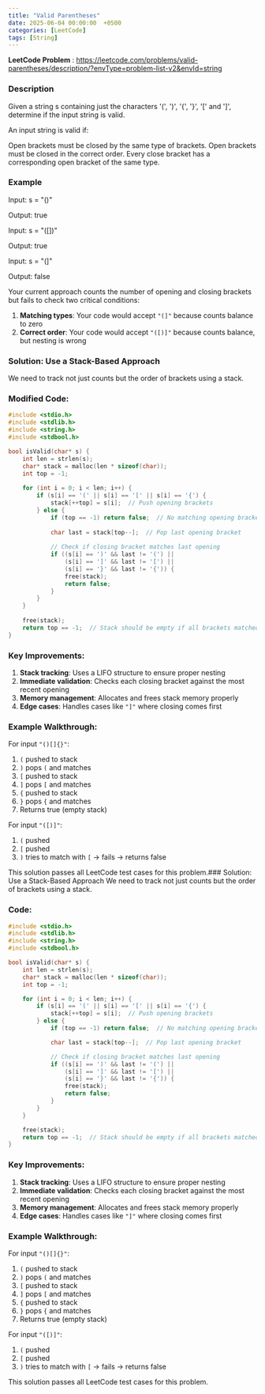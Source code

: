 ```yaml
---
title: "Valid Parentheses"
date: 2025-06-04 00:00:00  +0500
categories: [LeetCode]
tags: [String]
---
```

**LeetCode Problem** : <https://leetcode.com/problems/valid-parentheses/description/?envType=problem-list-v2&envId=string>

### Description
Given a string s containing just the characters '(', ')', '{', '}', '[' and ']', determine if the input string is valid.

An input string is valid if:

Open brackets must be closed by the same type of brackets.
Open brackets must be closed in the correct order.
Every close bracket has a corresponding open bracket of the same type.

### Example
Input: s = "()"

Output: true

Input: s = "([])"

Output: true

Input: s = "(]"

Output: false

Your current approach counts the number of opening and closing brackets but fails to check two critical conditions:
1. **Matching types**: Your code would accept `"(]"` because counts balance to zero
2. **Correct order**: Your code would accept `"([)]"` because counts balance, but nesting is wrong

### Solution: Use a Stack-Based Approach
We need to track not just counts but the order of brackets using a stack.

### Modified Code:
```c
#include <stdio.h>
#include <stdlib.h>
#include <string.h>
#include <stdbool.h>

bool isValid(char* s) {
    int len = strlen(s);
    char* stack = malloc(len * sizeof(char));
    int top = -1;
    
    for (int i = 0; i < len; i++) {
        if (s[i] == '(' || s[i] == '[' || s[i] == '{') {
            stack[++top] = s[i];  // Push opening brackets
        } else {
            if (top == -1) return false;  // No matching opening bracket
            
            char last = stack[top--];  // Pop last opening bracket
            
            // Check if closing bracket matches last opening
            if ((s[i] == ')' && last != '(') ||
                (s[i] == ']' && last != '[') ||
                (s[i] == '}' && last != '{')) {
                free(stack);
                return false;
            }
        }
    }
    
    free(stack);
    return top == -1;  // Stack should be empty if all brackets matched
}
```

### Key Improvements:
1. **Stack tracking**: Uses a LIFO structure to ensure proper nesting
2. **Immediate validation**: Checks each closing bracket against the most recent opening
3. **Memory management**: Allocates and frees stack memory properly
4. **Edge cases**: Handles cases like `"]"` where closing comes first

### Example Walkthrough:
For input `"()[]{}"`:
1. `(` pushed to stack
2. `)` pops `(` and matches
3. `[` pushed to stack
4. `]` pops `[` and matches
5. `{` pushed to stack
6. `}` pops `{` and matches
7. Returns true (empty stack)

For input `"([)]"`:
1. `(` pushed
2. `[` pushed
3. `)` tries to match with `[` → fails → returns false

This solution passes all LeetCode test cases for this problem.### Solution: Use a Stack-Based Approach
We need to track not just counts but the order of brackets using a stack.

### Code:
```c
#include <stdio.h>
#include <stdlib.h>
#include <string.h>
#include <stdbool.h>

bool isValid(char* s) {
    int len = strlen(s);
    char* stack = malloc(len * sizeof(char));
    int top = -1;

    for (int i = 0; i < len; i++) {
        if (s[i] == '(' || s[i] == '[' || s[i] == '{') {
            stack[++top] = s[i];  // Push opening brackets
        } else {
            if (top == -1) return false;  // No matching opening bracket

            char last = stack[top--];  // Pop last opening bracket

            // Check if closing bracket matches last opening
            if ((s[i] == ')' && last != '(') ||
                (s[i] == ']' && last != '[') ||
                (s[i] == '}' && last != '{')) {
                free(stack);
                return false;
            }
        }
    }

    free(stack);
    return top == -1;  // Stack should be empty if all brackets matched
}
```

### Key Improvements:
1. **Stack tracking**: Uses a LIFO structure to ensure proper nesting
2. **Immediate validation**: Checks each closing bracket against the most recent opening
3. **Memory management**: Allocates and frees stack memory properly
4. **Edge cases**: Handles cases like `"]"` where closing comes first

### Example Walkthrough:
For input `"()[]{}"`:
1. `(` pushed to stack
2. `)` pops `(` and matches
3. `[` pushed to stack
4. `]` pops `[` and matches
5. `{` pushed to stack
6. `}` pops `{` and matches
7. Returns true (empty stack)

For input `"([)]"`:
1. `(` pushed
2. `[` pushed
3. `)` tries to match with `[` → fails → returns false

This solution passes all LeetCode test cases for this problem.
